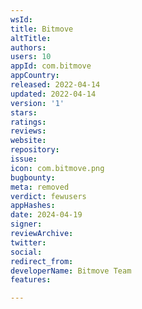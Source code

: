 ```yaml
---
wsId: 
title: Bitmove
altTitle: 
authors: 
users: 10
appId: com.bitmove
appCountry: 
released: 2022-04-14
updated: 2022-04-14
version: '1'
stars: 
ratings: 
reviews: 
website: 
repository: 
issue: 
icon: com.bitmove.png
bugbounty: 
meta: removed
verdict: fewusers
appHashes: 
date: 2024-04-19
signer: 
reviewArchive: 
twitter: 
social: 
redirect_from: 
developerName: Bitmove Team
features: 

---
```


